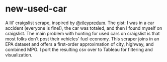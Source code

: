 # new-used-car
A lil' craigslist scrape, inspired by [@rileypredum](https://towardsdatascience.com/web-scraping-craigslist-a-complete-tutorial-c41cea4f4981).
The gist: I was in a car accident (everyone is fine!), the car was totaled, and then I found myself on craigslist. The main problem with hunting for used cars on craigslist is that most folks don't post their vehicles' fuel economy. This scraper joins in an EPA dataset and offers a first-order approximation of city, highway, and combined MPG.
I port the resulting csv over to Tableau for filtering and visualization.
